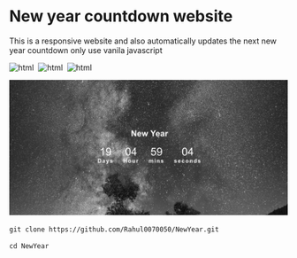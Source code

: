 # New year countdown website

This is a responsive website and also automatically updates the next new year countdown
only use vanila javascript

![html](https://img.shields.io/badge/HTML5-E34F26?style=for-the-badge&logo=html5&logoColor=white)&nbsp;
![html](https://img.shields.io/badge/CSS3-1572B6?style=for-the-badge&logo=css3&logoColor=white)&nbsp;
![html](https://img.shields.io/badge/JavaScript-323330?style=for-the-badge&logo=javascript&logoColor=F7DF1E)&nbsp;

![main image](public/images/main-image.png)

```git
git clone https://github.com/Rahul0070050/NewYear.git
```

```git
cd NewYear
```
